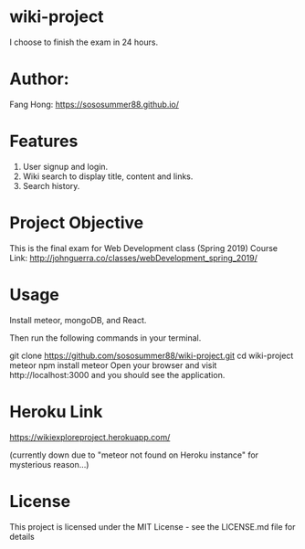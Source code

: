 # wiki-project

I choose to finish the exam in 24 hours. 

# Author:
Fang Hong: https://sososummer88.github.io/

# Features
1. User signup and login.
2. Wiki search to display title, content and links.
3. Search history.

# Project Objective
This is the final exam for Web Development class (Spring 2019)
Course Link: http://johnguerra.co/classes/webDevelopment_spring_2019/

# Usage
Install meteor, mongoDB, and React.

Then run the following commands in your terminal.

git clone https://github.com/sososummer88/wiki-project.git
cd wiki-project
meteor npm install
meteor
Open your browser and visit http://localhost:3000 and you should see the application.

# Heroku Link
 https://wikiexploreproject.herokuapp.com/
 
 (currently down due to "meteor not found on Heroku instance" for mysterious reason...)
# License

This project is licensed under the MIT License - see the LICENSE.md file for details

